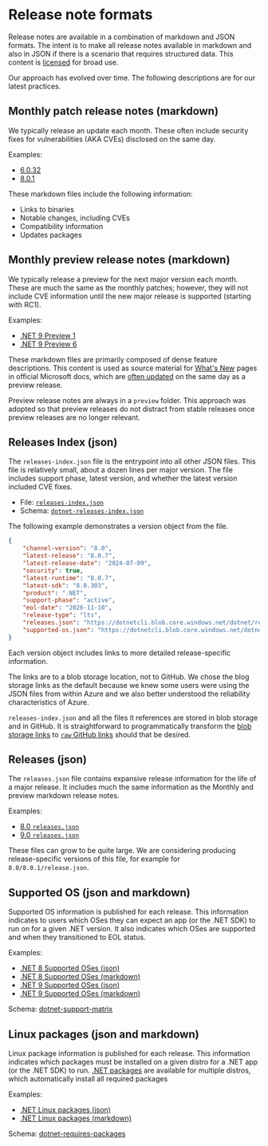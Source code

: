 # Release note formats

Release notes are available in a combination of markdown and JSON formats. The intent is to make all release notes available in markdown and also in JSON if there is a scenario that requires structured data. This content is [licensed](./license-information.md) for broad use.

Our approach has evolved over time. The following descriptions are for our latest practices.

## Monthly patch release notes (markdown)

We typically release an update each month. These often include security fixes for vulnerabilities (AKA CVEs) disclosed on the same day.

Examples:

- [6.0.32](./6.0/6.0.32/6.0.32.md)
- [8.0.1](./8.0/8.0.1/8.0.1.md)

These markdown files include the following information:

- Links to binaries
- Notable changes, including CVEs
- Compatibility information
- Updates packages

## Monthly preview release notes (markdown)

We typically release a preview for the next major version each month. These are much the same as the monthly patches; however, they will not include CVE information until the new major release is supported (starting with RC1).

Examples:

- [.NET 9 Preview 1](./9.0/preview/preview1/README.md)
- [.NET 9 Preview 6](./9.0/preview/preview6/README.md)

These markdown files are primarily composed of dense feature descriptions. This content is used as source material for [What's New](https://learn.microsoft.com/dotnet/core/whats-new/dotnet-9/overview) pages in official Microsoft docs, which are [often updated](https://github.com/dotnet/docs/pulls?q=is%3Apr+What%27s+New) on the same day as a preview release.

Preview release notes are always in a `preview` folder. This approach was adopted so that preview releases do not distract from stable releases once preview releases are no longer relevant.

## Releases Index (json)

The `releases-index.json` file is the entrypoint into all other JSON files. This file is relatively small, about a dozen lines per major version. The file includes support phase, latest version, and whether the latest version included CVE fixes.

- File: [`releases-index.json`](./releases-index.json)
- Schema: [`dotnet-releases-index.json`](https://json.schemastore.org/dotnet-releases-index.json)

The following example demonstrates a version object from the file.

```json
{
    "channel-version": "8.0",
    "latest-release": "8.0.7",
    "latest-release-date": "2024-07-09",
    "security": true,
    "latest-runtime": "8.0.7",
    "latest-sdk": "8.0.303",
    "product": ".NET",
    "support-phase": "active",
    "eol-date": "2026-11-10",
    "release-type": "lts",
    "releases.json": "https://dotnetcli.blob.core.windows.net/dotnet/release-metadata/8.0/releases.json",
    "supported-os.json": "https://dotnetcli.blob.core.windows.net/dotnet/release-metadata/8.0/supported-os.json"
}
```

Each version object includes links to more detailed release-specific information.

The links are to a blob storage location, not to GitHub. We chose the blog storage links as the default because we knew some users were using the JSON files from within Azure and we also better understood the reliability characteristics of Azure.

`releases-index.json` and all the files it references are stored in blob storage and in GitHub. It is straightforward to programmatically transform the [blob storage links](https://dotnetcli.blob.core.windows.net/dotnet/release-metadata/releases-index.json) to [`raw` GitHub links](https://raw.githubusercontent.com/dotnet/core/main/release-notes/releases-index.json) should that be desired.

## Releases (json)

The `releases.json` file contains expansive release information for the life of a major release. It includes much the same information as the Monthly and preview markdown release notes.

Examples:

- [8.0 `releases.json`](./8.0/releases.json)
- [9.0 `releases.json`](./9.0/releases.json)

These files can grow to be quite large. We are considering producing release-specific versions of this file, for example for `8.0/8.0.1/release.json`.

## Supported OS (json and markdown)

Supported OS information is published for each release. This information indicates to users which OSes they can expect an app (or the .NET SDK) to run on for a given .NET version. It also indicates which OSes are supported and when they transitioned to EOL status.

Examples:

- [.NET 8 Supported OSes (json)](./8.0/supported-os.json)
- [.NET 8 Supported OSes (markdown)](./8.0/supported-os.md)
- [.NET 9 Supported OSes (json)](./9.0/supported-os.json)
- [.NET 9 Supported OSes (markdown)](./9.0/supported-os.md)

Schema: [dotnet-support-matrix](./schema/dotnet-support-matrix.json)

## Linux packages (json and markdown)

Linux package information is published for each release. This information indicates which packages must be installed on a given distro for a .NET app (or the .NET SDK) to run. [.NET packages](../linux.md) are available for multiple distros, which automatically install all required packages

Examples:

- [.NET Linux packages (json)](./9.0/linux-packages.json)
- [.NET Linux packages (markdown)](./9.0/linux-packages.md)

Schema: [dotnet-requires-packages](./schema/dotnet-required-packages.json)
